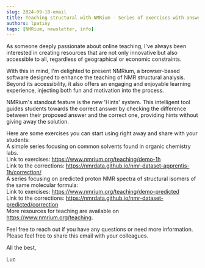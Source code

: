 ```yaml
---
slug: 2024-09-18-email
title: Teaching structural with NMRium - Series of exercises with answers
authors: lpatiny
tags: [NMRium, newsletter, info]
---
```


As someone deeply passionate about online teaching, I've always been interested in creating resources that are not only innovative but also accessible to all, regardless of geographical or economic constraints.

With this in mind, I'm delighted to present NMRium, a browser-based software designed to enhance the teaching of NMR structural analysis. Beyond its accessibility, it also offers an engaging and enjoyable learning experience, injecting both fun and motivation into the process.

NMRium's standout feature is the new 'Hints' system. This intelligent tool guides students towards the correct answer by checking the difference between their proposed answer and the correct one, providing hints without giving away the solution.

Here are some exercises you can start using right away and share with your students:  
A simple series focusing on common solvents found in organic chemistry labs.  
Link to exercises: https://www.nmrium.org/teaching/demo-1h  
Link to the corrections: https://nmrdata.github.io/nmr-dataset-apprentis-1h/correction/  
A series focusing on predicted proton NMR spectra of structural isomers of the same molecular formula:  
Link to exercises: https://www.nmrium.org/teaching/demo-predicted  
Link to the corrections: https://nmrdata.github.io/nmr-dataset-predicted/correction  
More resources for teaching are available on https://www.nmrium.org/teaching.  

Feel free to reach out if you have any questions or need more information. Please feel free to share this email with your colleagues.

All the best,

Luc

